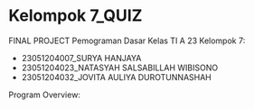 # Kelompok 7_QUIZ

FINAL PROJECT Pemograman Dasar 
Kelas TI A 23
Kelompok 7:
- 23051204007_SURYA HANJAYA	
- 23051204023_NATASYAH SALSABILLAH WIBISONO	
- 23051204032_JOVITA AULIYA DUROTUNNASHAH	

Program Overview:

